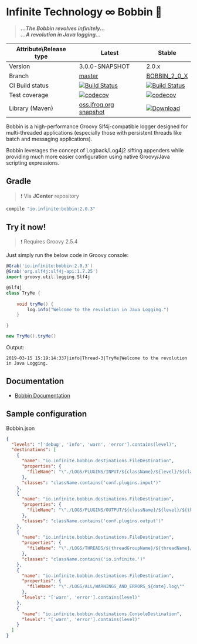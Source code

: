 # Infinite Technology ∞ Bobbin 📼

> ***...The Bobbin revolves infinitely...*** \
***...A revolution in Java logging...***

|Attribute\Release type|Latest|Stable|
|----------------------|------|------|
|Version|3.0.0-SNAPSHOT|2.0.x|
|Branch|[master](https://github.com/INFINITE-TECHNOLOGY/BOBBIN)|[BOBBIN_2_0_X](https://github.com/INFINITE-TECHNOLOGY/BOBBIN/tree/BOBBIN_2_0_X)|
|CI Build status|[![Build Status](https://travis-ci.com/INFINITE-TECHNOLOGY/BOBBIN.svg?branch=master)](https://travis-ci.com/INFINITE-TECHNOLOGY/BOBBIN)|[![Build Status](https://travis-ci.com/INFINITE-TECHNOLOGY/BOBBIN.svg?branch=BOBBIN_2_0_X)](https://travis-ci.com/INFINITE-TECHNOLOGY/BOBBIN)|
|Test coverage|[![codecov](https://codecov.io/gh/INFINITE-TECHNOLOGY/BOBBIN/branch/master/graphs/badge.svg)](https://codecov.io/gh/INFINITE-TECHNOLOGY/BOBBIN/branch/master/graphs)|[![codecov](https://codecov.io/gh/INFINITE-TECHNOLOGY/BOBBIN/branch/BOBBIN_2_0_X/graphs/badge.svg)](https://codecov.io/gh/INFINITE-TECHNOLOGY/BOBBIN/branch/BOBBIN_2_0_X/graphs)|
|Library (Maven)|[oss.jfrog.org snapshot](https://oss.jfrog.org/artifactory/webapp/#/artifacts/browse/tree/General/oss-snapshot-local/io/infinite/bobbin/3.0.0-SNAPSHOT)|[ ![Download](https://api.bintray.com/packages/infinite-technology/m2/bobbin/images/download.svg) ](https://bintray.com/infinite-technology/m2/bobbin/_latestVersion)|

Bobbin is a high-performance Groovy Slf4j-compatible logger designed for multi-threaded applications (especially those with persistent threads like batch and messaging applications).

Bobbin leverages the concept of Logback/Log4j2 sifting appenders while providing much more easier configuration using native Groovy/Java scripting expressions.

## Gradle

> ❗ Via **JCenter** repository

```groovy
compile "io.infinite:bobbin:2.0.3"
```

## Try it now!

> ❗ Requires Groovy 2.5.4

Just simply run the below code in Groovy console:

```groovy
@Grab('io.infinite:bobbin:2.0.3')
@Grab('org.slf4j:slf4j-api:1.7.25')
import groovy.util.logging.Slf4j

@Slf4j
class TryMe {
    
    void tryMe() {
        log.info("Welcome to the revolution in Java Logging.")
    }

}

new TryMe().tryMe()
```

Output:

```
2019-03-15 15:19:14:337|info|Thread-3|TryMe|Welcome to the revolution in Java Logging.
```

## Documentation
* [Bobbin Documentation](https://github.com/INFINITE-TECHNOLOGY/BOBBIN/wiki)


## Sample configuration

Bobbin.json

```json
{
  "levels": "['debug', 'info', 'warn', 'error'].contains(level)",
  "destinations": [
    {
      "name": "io.infinite.bobbin.destinations.FileDestination",
      "properties": {
        "fileName": "\"./LOGS/PLUGINS/INPUT/${className}/${level}/${className}_${level}.log\""
      },
      "classes": "className.contains('conf.plugins.input')"
    },
    {
      "name": "io.infinite.bobbin.destinations.FileDestination",
      "properties": {
        "fileName": "\"./LOGS/PLUGINS/OUTPUT/${className}/${level}/${threadName}_${level}_${date}.log\""
      },
      "classes": "className.contains('conf.plugins.output')"
    },
    {
      "name": "io.infinite.bobbin.destinations.FileDestination",
      "properties": {
        "fileName": "\"./LOGS/THREADS/${threadGroupName}/${threadName}/${level}/${threadName}_${level}_${date}.log\""
      },
      "classes": "className.contains('io.infinite.')"
    },
    {
      "name": "io.infinite.bobbin.destinations.FileDestination",
      "properties": {
        "fileName": "\"./LOGS/ALL/WARNINGS_AND_ERRORS_${date}.log\""
      },
      "levels": "['warn', 'error'].contains(level)"
    },
    {
      "name": "io.infinite.bobbin.destinations.ConsoleDestination",
      "levels": "['warn', 'error'].contains(level)"
    }
  ]
}
```
